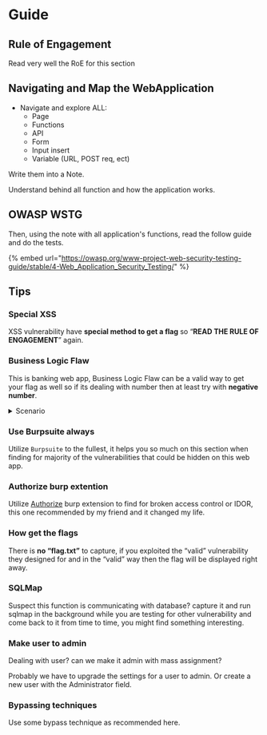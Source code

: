 # Guide

## Rule of Engagement

Read very well the RoE for this section

## Navigating and Map the WebApplication

* Navigate and explore ALL:&#x20;
  * Page
  * Functions
  * API
  * Form
  * Input insert
  * Variable (URL, POST req, ect)

Write them into a Note.

Understand behind all function and how the application works.



## OWASP WSTG

Then, using the note with all application's functions, read the follow guide and do the tests.

{% embed url="https://owasp.org/www-project-web-security-testing-guide/stable/4-Web_Application_Security_Testing/" %}





## Tips

### Special XSS

XSS vulnerability have **special method to get a flag** so “**READ THE RULE OF ENGAGEMENT**” again.



### Business Logic Flaw

This is banking web app, Business Logic Flaw can be a valid way to get your flag as well so if its dealing with number then at least try with **negative number**.

<details>

<summary>Scenario</summary>

**✅ What it is:**

The application allows users to **enter negative values** for monetary transactions, like `-100`, and it processes them as legitimate.

**🧪 How to test:**

* Go to a **fund transfer** or **deposit** feature.
*   Intercept the request with **Burp Suite**, modify the amount to a negative value:

    ```json
    {
      "amount": -100,
      "recipient": "John123"
    }
    ```
* Send the request.
* Observe if:
  * The balance increases instead of decreasing.
  * The negative transfer is accepted and processed.

**⚠️ Risk:**

Attackers can **credit money to their account** or **debit others improperly**.

</details>



### Use Burpsuite always

Utilize `Burpsuite` to the fullest, it helps you so much on this section when finding for majority of the vulnerabilities that could be hidden on this web app.



### Authorize burp extention

Utilize [Authorize](https://medium.com/@Kuber19/burp-extension-1-autorize-93584a179b85) burp extension to find for broken access control or IDOR, this one recommended by my friend and it changed my life.



### How get the flags

There is **no “flag.txt”** to capture, if you exploited the “valid” vulnerability they designed for and in the “valid” way then the flag will be displayed right away.



### SQLMap

Suspect this function is communicating with database? capture it and run sqlmap in the background while you are testing for other vulnerability and come back to it from time to time, you might find something interesting.



### Make user to admin

Dealing with user? can we make it admin with mass assignment?

Probably we have to upgrade the settings for a user to admin. Or create a new user with the Administrator field.



### Bypassing techniques&#x20;

Use some bypass technique as recommended here.
